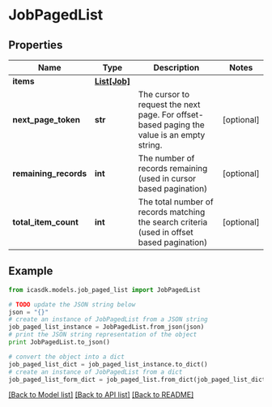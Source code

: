 # JobPagedList


## Properties
Name | Type | Description | Notes
------------ | ------------- | ------------- | -------------
**items** | [**List[Job]**](Job.md) |  | 
**next_page_token** | **str** | The cursor to request the next page. For offset-based paging the value is an empty string. | [optional] 
**remaining_records** | **int** | The number of records remaining (used in cursor based pagination) | [optional] 
**total_item_count** | **int** | The total number of records matching the search criteria (used in offset based pagination) | [optional] 

## Example

```python
from icasdk.models.job_paged_list import JobPagedList

# TODO update the JSON string below
json = "{}"
# create an instance of JobPagedList from a JSON string
job_paged_list_instance = JobPagedList.from_json(json)
# print the JSON string representation of the object
print JobPagedList.to_json()

# convert the object into a dict
job_paged_list_dict = job_paged_list_instance.to_dict()
# create an instance of JobPagedList from a dict
job_paged_list_form_dict = job_paged_list.from_dict(job_paged_list_dict)
```
[[Back to Model list]](../README.md#documentation-for-models) [[Back to API list]](../README.md#documentation-for-api-endpoints) [[Back to README]](../README.md)


